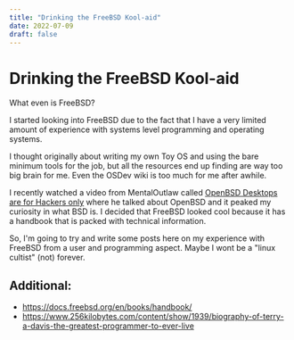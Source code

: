 ```yaml
---
title: "Drinking the FreeBSD Kool-aid"
date: 2022-07-09
draft: false
---
```


# Drinking the FreeBSD Kool-aid

What even is FreeBSD?

I started looking into FreeBSD due to the fact that I have a very limited amount of experience with systems level programming and operating systems. 

I thought originally about writing my own Toy OS and using the bare minimum tools for the job, but all the resources end up finding are way too big brain for me. Even the OSDev wiki is too much for me after awhile.

I recently watched a video from MentalOutlaw called [OpenBSD Desktops are for Hackers only](https://www.youtube.com/watch?v=RmgJxMda-E4) where he talked about OpenBSD and it peaked my curiosity in what BSD is. I decided that FreeBSD looked cool because it has a handbook that is packed with technical information.

So, I'm going to try and write some posts here on my experience with FreeBSD from a user and programming aspect. Maybe I wont be a "linux cultist" (not) forever.

## Additional:
* https://docs.freebsd.org/en/books/handbook/ 
* https://www.256kilobytes.com/content/show/1939/biography-of-terry-a-davis-the-greatest-programmer-to-ever-live